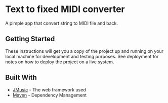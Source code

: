 # Text to fixed MIDI converter

A pimple app that convert string to MIDI file and back.

## Getting Started

These instructions will get you a copy of the project up and running on your local machine for development and testing purposes. See deployment for notes on how to deploy the project on a live system.


## Built With

* [JMusic](http://explodingart.com/jmusic/) - The web framework used
* [Maven](https://maven.apache.org/) - Dependency Management
